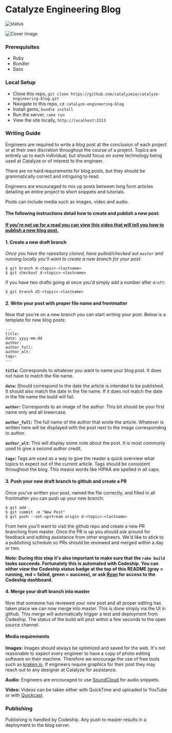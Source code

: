 # Catalyze Engineering Blog

![status](https://codeship.com/projects/47c697e0-2408-0133-22b1-2235479d6523/status?branch=master)

![Cover Image](http://i.imgur.com/7U90qCR.png)

### Prerequisites

- Ruby
- Bundler
- Sass

### Local Setup

- Clone this repo, `git clone https://github.com/catalyzeio/catalyze-engineering-blog.git`
- Navigate to this repo, `cd catalyze-engineering-blog`
- Install gems, `bundle install`
- Run the server, `rake run`
- View the site locally, `http://localhost:2113`

### Writing Guide

Engineers are required to write a blog post at the conclusion of each project or at their own discretion throughout the course of a project. Topics are entirely up to each individual, but should focus on some technology being used at Catalyze or of interest to the engineer.

There are no hard requirements for blog posts, but they should be grammatically correct and intriguing to read.

Engineers are encouraged to mix up posts between long form articles detailing an entire project to short snippets and tutorials.

Posts can include media such as images, video and audio.

#### The following instructions detail how to create and publish a new post:

**[If you're not up for a read you can view this video that will tell you how to publish a new blog post.](https://www.dropbox.com/s/3b3kg4fwicw7hpr/how_to_blog.mov?dl=0)**

#### 1. Create a new draft branch

_Once you have the repository cloned, have pulled/checked out `master` and running locally you'll want to create a new branch for your post:_

```
$ git branch d-<topic>-<lastname>
$ git checkout d-<topic>-<lastname>
```

If you have two drafts going at once you'd simply add a number after `draft`:

```
$ git branch d2-<topic>-<lastname>
```

#### 2. Write your post with proper file name and frontmatter

Now that you're on a new branch you can start writing your post. Below is a template for new blog posts:

```
---
title:
date: yyyy-mm-dd
author:
author_full:
author_alt:
tags:
---
```

**`title`:**
Corresponds to whatever you want to name your blog post. It does not have to match the file name.

**`date`:**
Should correspond to the date the article is intended to be published. It should also match the date in the file name. If it does not match the date in the file name the build will fail.

**`author`:**
Corresponds to an image of the author. This bit should be your first name only and all lowercase.

**`author_full`:**
The full name of the author that wrote the article. Whatever is written here will be displayed with the post next to the image corresponding to author.

**`author_alt`:**
This will display some note about the post. It is most commonly used to give a second author credit.

**`tags`:**
Tags are used as a way to give the reader a quick overview what topics to expect out of the current article. Tags should be consistent throughout the blog. This means words like HIPAA are spelled in all caps.

#### 3. Push your new draft branch to github and create a PR

Once you've written your post, named the file correctly, and filled in all frontmatter you can push up your new branch:

```
$ git add .
$ git commit -m "New Post"
$ git push --set-upstream origin d-<topic>-<lastname>
```

From here you'll want to visit the github repo and create a new PR branching from master. Once the PR is up you should ask around for feedback and editing assistance from other engineers. We'd like to stick to a publishing schedule so PRs should be reviewed and merged within a day or two.

**Note: During this step it's also important to make sure that the `rake build` tasks succeeds. Fortunately this is automated with Codeship. You can either view the Codeship status badge at the top of this README (gray = running, red = failed, green = success), or ask [Ryan](mailto:ryan@catalyze.io) for access to the Codeship dashboard.**

#### 4. Merge your draft branch into master

Now that someone has reviewed your new post and all proper editing has taken place we can now merge into master. This is done simply via the UI in github. This merge will automatically trigger a test and deployment from Codeship. The status of the build will post within a few seconds to the open source channel.

#### Media requirements

**Images:**
Images should always be optimized and saved for the web. It's not reasonable to expect every engineer to have a copy of photo editing software on their machine. Therefore we encourage the use of free tools such as [kraken.io](https://kraken.io/web-interface). If engineers require graphics for their post they may reach out to any designer at Catalyze for assistance.

**Audio:**
Engineers are encouraged to use [SoundCloud](https://soundcloud.com/) for audio snippets.

**Video:**
Videos can be taken either with QuickTime and uploaded to YouTube or with [Quickcast](http://quickcast.io/).

### Publishing

Publishing is handled by Codeship. Any push to master results in a deployment to the blog server.